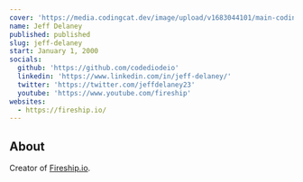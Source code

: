 ```yaml
---
cover: 'https://media.codingcat.dev/image/upload/v1683044101/main-codingcatdev-photo/podcast-guest/jeffdelaney23'
name: Jeff Delaney
published: published
slug: jeff-delaney
start: January 1, 2000
socials:
  github: 'https://github.com/codediodeio'
  linkedin: 'https://www.linkedin.com/in/jeff-delaney/'
  twitter: 'https://twitter.com/jeffdelaney23'
  youtube: 'https://www.youtube.com/fireship'
websites:
  - https://fireship.io/
---
```


## About

Creator of [Fireship.io](https://fireship.io/).
